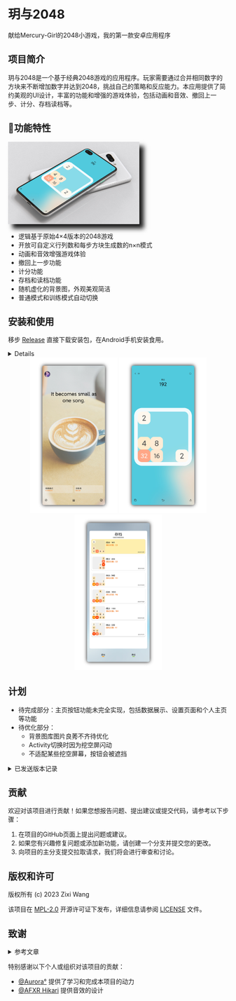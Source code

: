 # 玥与2048
献给Mercury-Girl的2048小游戏，我的第一款安卓应用程序

## 项目简介

玥与2048是一个基于经典2048游戏的应用程序。玩家需要通过合并相同数字的方块来不断增加数字并达到2048，挑战自己的策略和反应能力。本应用提供了简约美观的UI设计，丰富的功能和增强的游戏体验，包括动画和音效、撤回上一步、计分、存档读档等。

## 🍉功能特性

<div style="display: inline-block; box-shadow: 10px 10px 10px rgba(0, 0, 0, 0.9);">
  <img src="https://github.com/Dramwig/Yueh-and-2048/blob/master/fig/show%20(8).png" alt="Image" align="right" width="300px" />
</div>

- 逻辑基于原始4×4版本的2048游戏
- 开放可自定义行列数和每步方块生成数的n×n模式
- 动画和音效增强游戏体验
- 撤回上一步功能
- 计分功能
- 存档和读档功能
- 随机虚化的背景图，外观美观简洁
- 普通模式和训练模式自动切换
  
## 安装和使用

移步 [Release](https://github.com/Dramwig/Yueh-and-2048/releases) 直接下载安装包，在Android手机安装食用。

<details>
  
1. 克隆或下载本项目的代码到本地计算机。
  
2. 在Android开发环境中打开项目。

3. 构建并安装应用程序到Android设备或模拟器。

4. 打开应用程序并开始玩玥与2048游戏。

</details>

<div align=center>
  <img src="https://github.com/Dramwig/Yueh-and-2048/blob/master/fig/show%20(1).png" alt="Image 1" width="200px" />
  <img src="https://github.com/Dramwig/Yueh-and-2048/blob/master/fig/show%20(9).png" alt="Image 2" width="200px" />
  <img src="https://github.com/Dramwig/Yueh-and-2048/blob/master/fig/show%20(10).png" alt="Image 3" width="200px" />
</div>

## 计划

- 待完成部分：主页按钮功能未完全实现，包括数据展示、设置页面和个人主页等功能
- 待优化部分：
  - 背景图库图片良莠不齐待优化
  - Activity切换时因为挖空屏闪动
  - 不适配某些挖空屏幕，按钮会被遮挡

<details>
  <summary>已发送版本记录</summary>
  <p>
  <ul>
    <li>版本 1.3 - 发布日期 2023年10月18日 - game2048-1.3-release.apk</li>
    <li>版本 1.4 - 发布日期 2023年10月26日 - game2048-1.4-release.apk</li>
    <li>版本 1.4.2 - 发布日期 2024年1月30日 - game2048-1.4.2.apk</li>
  </ul>
</details>

## 贡献

欢迎对该项目进行贡献！如果您想报告问题、提出建议或提交代码，请参考以下步骤：

1. 在项目的GitHub页面上提出问题或建议。
2. 如果您有兴趣修复问题或添加新功能，请创建一个分支并提交您的更改。
3. 向项目的主分支提交拉取请求，我们将会进行审查和讨论。

## 版权和许可

版权所有 (c) 2023 Zixi Wang

该项目在 [MPL-2.0](https://mozillachina.github.io/MPL/) 开源许可证下发布，详细信息请参阅 [LICENSE](LICENSE) 文件。

## 致谢

<details>
  <summary>参考文章</summary>
  <p>
  <ul>
    <li><a href="[/Dramwig/Yueh-and-2048/blob/master/LICENSE](https://huaweicloud.csdn.net/650959ad6b896f66024cc66d.html?dp_token=eyJ0eXAiOiJKV1QiLCJhbGciOiJIUzI1NiJ9.eyJpZCI6NDMyODA2NSwiZXhwIjoxNzA3NDA4OTQ5LCJpYXQiOjE3MDY4MDQxNDksInVzZXJuYW1lIjoicXFfMzk1NTUxNjkifQ.ZMAglTqt66APDZ1NuWZ23djX7YpYic8-lP4YXGyzSP0)https://huaweicloud.csdn.net/650959ad6b896f66024cc66d.html?dp_token=eyJ0eXAiOiJKV1QiLCJhbGciOiJIUzI1NiJ9.eyJpZCI6NDMyODA2NSwiZXhwIjoxNzA3NDA4OTQ5LCJpYXQiOjE3MDY4MDQxNDksInVzZXJuYW1lIjoicXFfMzk1NTUxNjkifQ.ZMAglTqt66APDZ1NuWZ23djX7YpYic8-lP4YXGyzSP0" pcked="1">Android10.0通知Notification的使用这一篇就够了</a></li>
  </ul>
</details>

特别感谢以下个人或组织对该项目的贡献：

- [@Aurora°]() 提供了学习和完成本项目的动力
- [@AFXR Hikari](https://github.com/AFXR17light) 提供音效的设计

